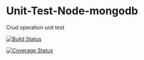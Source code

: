 # Unit-Test-Node-mongodb

Crud operation unit test

[![Build Status](https://travis-ci.com/waletayo/Unit-Test-Node-mongodb.svg?branch=master)](https://travis-ci.com/waletayo/Unit-Test-Node-mongodb)

[![Coverage Status](https://coveralls.io/repos/github/waletayo/Unit-Test-Node-mongodb/badge.svg?branch=master)](https://coveralls.io/github/waletayo/Unit-Test-Node-mongodb?branch=master)

